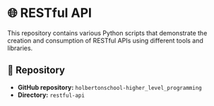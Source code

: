 # 🌐 RESTful API

This repository contains various Python scripts that demonstrate the creation and consumption of RESTful APIs using different tools and libraries.

## 📂 Repository

- **GitHub repository:** `holbertonschool-higher_level_programming`
- **Directory:** `restful-api`